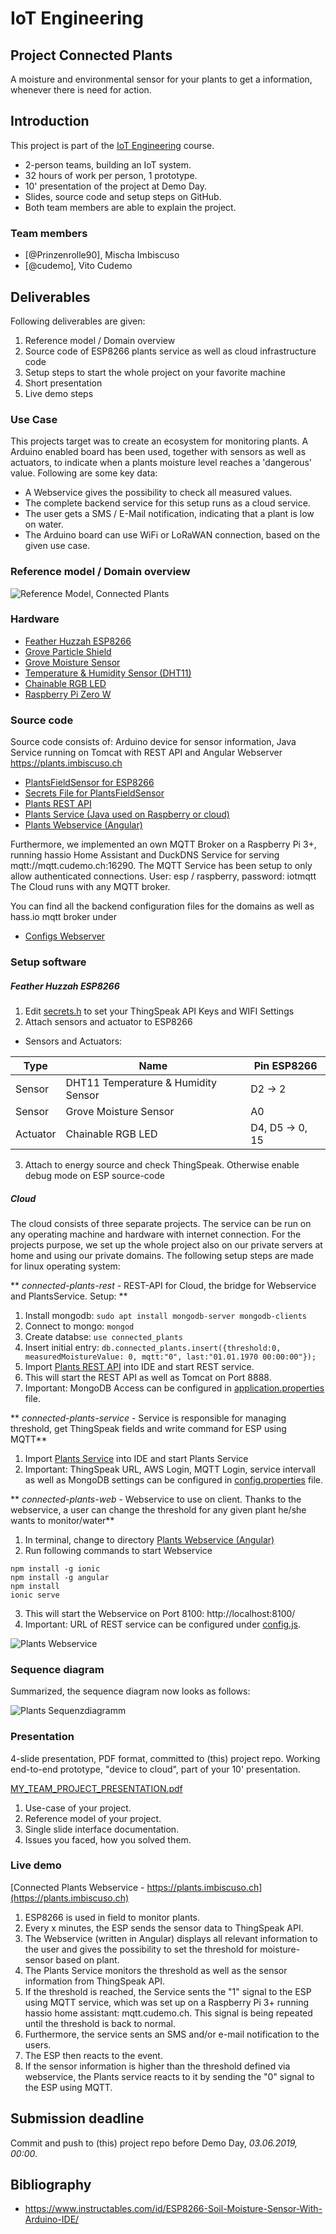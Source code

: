 # IoT Engineering
## Project Connected Plants
A moisture and environmental sensor for your plants to get a information, whenever there is need for action. 

## Introduction
This project is part of the [IoT Engineering](../../../fhnw-iot) course.

* 2-person teams, building an IoT system.
* 32 hours of work per person, 1 prototype.
* 10' presentation of the project at Demo Day.
* Slides, source code and setup steps on GitHub.
* Both team members are able to explain the project.

### Team members
* [@Prinzenrolle90], Mischa Imbiscuso
* [@cudemo], Vito Cudemo

## Deliverables
Following deliverables are given: 

1) Reference model / Domain overview
2) Source code of ESP8266 plants service as well as cloud infrastructure code
3) Setup steps to start the whole project on your favorite machine
4) Short presentation
5) Live demo steps

### Use Case

This projects target was to create an ecosystem for monitoring plants. A Arduino enabled board has been used, together with sensors as well as actuators, to indicate when a plants moisture level reaches a 'dangerous' value. Following are some key data: 

* A Webservice gives the possibility to check all measured values. 
* The complete backend service for this setup runs as a cloud service. 
* The user gets a SMS / E-Mail notification, indicating that a plant is low on water. 
* The Arduino board can use WiFi or LoRaWAN connection, based on the given use case. 



### Reference model / Domain overview

![Reference Model, Connected Plants](Images/Plants_ReferenceModel.png)

### Hardware

* [Feather Huzzah ESP8266](https://github.com/tamberg/fhnw-iot/wiki/Feather-Huzzah-ESP8266)
* [Grove Particle Shield](https://github.com/tamberg/fhnw-iot/wiki/Grove-Adapters#grove-shield-for-feather)
* [Grove Moisture Sensor](http://wiki.seeedstudio.com/Grove-Moisture_Sensor/)
* [Temperature & Humidity Sensor (DHT11)](https://github.com/tamberg/fhnw-iot/wiki/Grove-Sensors#temperature--humidity-sensor)
* [Chainable RGB LED](https://github.com/tamberg/fhnw-iot/wiki/Grove-Actuators#chainable-rgb-led)
* [Raspberry Pi Zero W](https://github.com/tamberg/fhnw-iot/wiki/Raspberry-Pi-Zero-W)


### Source code
Source code consists of: Arduino device for sensor information, Java Service running on Tomcat with REST API and Angular Webserver https://plants.imbiscuso.ch

* [PlantsFieldSensor for ESP8266](esp/PlantsFieldSensor/PlantsFieldSensor.ino)
* [Secrets File for PlantsFieldSensor](esp/PlantsFieldSensor/secrets.h)
* [Plants REST API](/connected-plants-rest/src/main/java/ch/fhnw/iot/connectedPlants/raspberry/PlantApplication/)
* [Plants Service (Java used on Raspberry or cloud)](/connected-plants-service/src/main/java/ch/fhnw/iot/connectedPlants/raspberry/) 
* [Plants Webservice (Angular)](/connected-plants-web)

Furthermore, we implemented an own MQTT Broker on a Raspberry Pi 3+, running hassio Home Assistant and DuckDNS Service for serving mqtt://mqtt.cudemo.ch:16290. The MQTT Service has been setup to only allow authenticated connections. User: esp / raspberry, password: iotmqtt
The Cloud runs with any MQTT broker.

You can find all the backend configuration files for the domains as well as hass.io mqtt broker under

* [Configs Webserver](configs-webserver/)


### Setup software
##### Feather Huzzah ESP8266 

1) Edit [secrets.h](esp/PlantsFieldSensor/secrets.h) to set your ThingSpeak API Keys and WIFI Settings 
2) Attach sensors and actuator to ESP8266 
* Sensors and Actuators:

Type | Name | Pin ESP8266
--- | --- | ---
Sensor |DHT11 Temperature & Humidity Sensor |D2 -> 2
Sensor |Grove Moisture Sensor |A0
Actuator |Chainable RGB LED |D4, D5 -> 0, 15

3) Attach to energy source and check ThingSpeak. Otherwise enable debug mode on ESP source-code

##### Cloud

The cloud consists of three separate projects. The service can be run on any operating machine and hardware with internet connection. For the projects purpose, we set up the whole project also on our private servers at home and using our private domains. 
The following setup steps are made for linux operating system:

** _connected-plants-rest_ - REST-API for Cloud, the bridge for Webservice and PlantsService. Setup: **
1) Install mongodb: ```sudo apt install mongodb-server mongodb-clients```
2) Connect to mongo: ```mongod```
3) Create databse: ```use connected_plants```
4) Insert initial entry: ```db.connected_plants.insert({threshold:0, measuredMoistureValue: 0, mqtt:"0", last:"01.01.1970 00:00:00"});```
5) Import [Plants REST API](/connected-plants-rest/src/main/java/ch/fhnw/iot/connectedPlants/raspberry/PlantApplication/) into IDE and start REST service.
6) This will start the REST API as well as Tomcat on Port 8888.
7) Important:  MongoDB Access can be configured in [application.properties](/connected-plants-rest/src/main/resources/application.properties) file.

** _connected-plants-service_ - Service is responsible for managing threshold, get ThingSpeak fields and write command for ESP using MQTT**
1) Import [Plants Service](/connected-plants-service/src/main/java/ch/fhnw/iot/connectedPlants/raspberry/) into IDE and start Plants Service
2) Important: ThingSpeak URL, AWS Login, MQTT Login, service intervall as well as MongoDB settings can be configured in [config.properties](/connected-plants-service/src/main/resources/config.properties) file.

** _connected-plants-web_ - Webservice to use on client. Thanks to the webservice, a user can change the threshold for any given plant he/she wants to monitor/water**
1) In terminal, change to directory [Plants Webservice (Angular)](/connected-plants-web)
2) Run following commands to start Webservice
```
npm install -g ionic
npm install -g angular
npm install
ionic serve
```
3) This will start the Webservice on Port 8100: http://localhost:8100/
4) Important: URL of REST service can be configured under [config.js](/connected-plants-web/src/assets/). 

![Plants Webservice](Images/Plants_Webservice.jpg)

### Sequence diagram

Summarized, the sequence diagram now looks as follows:

![Plants Sequenzdiagramm](Images/Plants_SequenceDiagram.png)

### Presentation
4-slide presentation, PDF format, committed to (this) project repo.
Working end-to-end prototype, "device to cloud", part of your 10' presentation.

[MY_TEAM_PROJECT_PRESENTATION.pdf](MY_TEAM_PROJECT_PRESENTATION.pdf)

1) Use-case of your project.
2) Reference model of your project.
3) Single slide interface documentation.
4) Issues you faced, how you solved them.

### Live demo

[Connected Plants Webservice - https://plants.imbiscuso.ch](https://plants.imbiscuso.ch)

1) ESP8266 is used in field to monitor plants.
2) Every x minutes, the ESP sends the sensor data to ThingSpeak API.
3) The Webservice (written in Angular) displays all relevant information to the user and gives the possibility to set the threshold for moisture-sensor based on plant.
4) The Plants Service monitors the threshold as well as the sensor information from ThingSpeak API. 
5) If the threshold is reached, the Service sents the "1" signal to the ESP using MQTT service, which was set up on a Raspberry Pi 3+ running hassio home assistant: mqtt.cudemo.ch. This signal is being repeated until the threshold is back to normal. 
6) Furthermore, the service sents an SMS and/or e-mail notification to the users.
7) The ESP then reacts to the event. 
8) If the sensor information is higher than the threshold defined via webservice, the Plants service reacts to it by sending the "0" signal to the ESP using MQTT. 


## Submission deadline
Commit and push to (this) project repo before Demo Day, _03.06.2019, 00:00_.

## Bibliography
* https://www.instructables.com/id/ESP8266-Soil-Moisture-Sensor-With-Arduino-IDE/